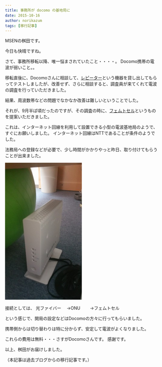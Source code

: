 ```yaml
---
title: 事務所が docomo の基地局に
date: 2015-10-16
author: norikazum
tags: [移行記事]
---
```


MSENの桝田です。
 
今日も快晴ですね。
 
さて、事務所移転以降、唯一悩まされていたこと・・・・。
Docomo携帯の電波が弱いこと。。
 
移転直後に、Docomoさんに相談して、[レピーター](https://www.nttdocomo.co.jp/support/area/radio_support/solution/repeater/)という機器を貸し出してもらってテストしましたが、改善せず、さらに相談すると、調査員が来てくれて電波の調査を行っていただきました。

結果、周波数帯などの問題でなかなか改善は難しいということでした。
 
それが、9月半ば頃だったのですが、その調査の時に、[フェムトセル](https://www.nttdocomo.co.jp/support/area/radio_support/solution/)というものを提案いただきました。
 
これは、インターネット回線を利用して設置できる小型の電波基地局のようで、すぐにお願いしました。
インターネット回線はNTTであることが条件のようでした。
 
法務局への登録などが必要で、少し時間がかかりやっと昨日、取り付けてもらうことが出来ました。

![](images/office-becomes-base-station-1.jpg)

接続としては、
光ファイバー
　→ONU
　　→フェムトセル

という感じで、開局の設定などはDocomoの方々に行ってもらいました。
 
携帯側からは切り替わりは特に分からず、安定して電波がよくなりました。
 
これらの費用は無料・・・さすがDocomoさんです。
感謝です。
 
以上、桝田がお届けしました。

（本記事は過去ブログからの移行記事です。）
